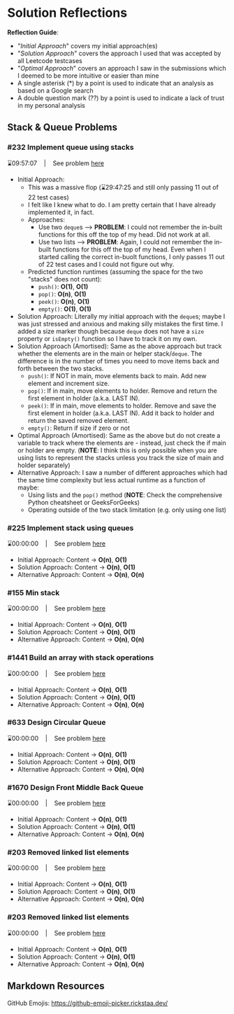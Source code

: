 # Solution Reflections
**Reflection Guide**:
* "*Initial Approach*" covers my initial approach(es)
* "*Solution Approach*" covers the approach I used that was accepted by all Leetcode testcases
* "*Optimal Approach*" covers an approach I saw in the submissions which I deemed to be more intuitive or easier than mine
* A single asterisk (*) by a point is used to indicate that an analysis as based on a Google search
* A double question mark (??) by a point is used to indicate a lack of trust in my personal analysis

## Stack & Queue Problems

### #232 Implement queue using stacks
⌛09:57:07 &nbsp;&nbsp; | &nbsp;&nbsp; See problem [here](https://leetcode.com/problems/implement-queue-using-stacks/)

* Initial Approach:
  * This was a massive flop (⌛29:47:25 and still only passing 11 out of 22 test cases)
  * I felt like I knew what to do. I am pretty certain that I have already implemented it, in fact.
  * Approaches:
    * Use two `deque`s --> **PROBLEM**: I could not remember the in-built functions for this off the top of my head. Did not work at all.
    * Use two lists --> **PROBLEM**: Again, I could not remember the in-built functions for this off the top of my head. Even when I started calling the correct in-buolt functions, I only passes 11 out of 22 test cases and I could not figure out why. 
  * Predicted function runtimes (assuming the space for the two "stacks" does not count):
     *  `push()`: **O(1)**, **O(1)**
     *  `pop()`: **O(n)**, **O(1)**
     *  `peek()`: **O(n)**, **O(1)**
     *  `empty()`: **O(1)**, **O(1)**
* Solution Approach: Literally my initial approach with the `deque`s; maybe I was just stressed and anxious and making silly mistakes the first time. I added a size marker though because `deque` does not have a `size` property or `isEmpty()` function so I have to track it on my own.
* Solution Approach (Amortised): Same as the above approach but track whether the elements are in the main or helper stack/`deque`. The difference is in the number of times you need to move items back and forth between the two stacks. 
     *  `push()`: If NOT in main, move elements back to main. Add new element and increment size.
     *  `pop()`: If in main, move elements to holder. Remove and return the first element in holder (a.k.a. LAST IN).
     *  `peek()`: If in main, move elements to holder. Remove and save the first element in holder (a.k.a. LAST IN). Add it back to holder and return the saved removed element.
     *  `empty()`: Return if size if zero or not
* Optimal Approach (Amortised): Same as the above but do not create a variable to track where the elements are - instead, just check the if main or holder are empty. (**NOTE**: I think this is only possible when you are using lists to represent the stacks unless you track the size of main and holder separately)
* Alternative Approach: I saw a number of different approaches which had the same time complexity but less actual runtime as a function of maybe:
  * Using lists and the `pop()` method (**NOTE**: Check the comprehensive Python cheatsheet or GeeksForGeeks)
  * Operating outside of the two stack limitation (e.g. only using one list)

### #225 Implement stack using queues
⌛00:00:00 &nbsp;&nbsp; | &nbsp;&nbsp; See problem [here](https://leetcode.com/problems/implement-stack-using-queues/)

* Initial Approach: Content → **O(n)**, **O(1)**
* Solution Approach: Content → **O(n)**, **O(1)**
* Alternative Approach: Content → **O(n)**, **O(n)**

### #155 Min stack
⌛00:00:00 &nbsp;&nbsp; | &nbsp;&nbsp; See problem [here](https://leetcode.com/problems/min-stack/)

* Initial Approach: Content → **O(n)**, **O(1)**
* Solution Approach: Content → **O(n)**, **O(1)**
* Alternative Approach: Content → **O(n)**, **O(n)**

### #1441 Build an array with stack operations
⌛00:00:00 &nbsp;&nbsp; | &nbsp;&nbsp; See problem [here](https://leetcode.com/problems/build-an-array-with-stack-operations/)

* Initial Approach: Content → **O(n)**, **O(1)**
* Solution Approach: Content → **O(n)**, **O(1)**
* Alternative Approach: Content → **O(n)**, **O(n)**

### #633 Design Circular Queue
⌛00:00:00 &nbsp;&nbsp; | &nbsp;&nbsp; See problem [here](https://leetcode.com/problems/design-circular-queue/)

* Initial Approach: Content → **O(n)**, **O(1)**
* Solution Approach: Content → **O(n)**, **O(1)**
* Alternative Approach: Content → **O(n)**, **O(n)**

### #1670 Design Front Middle Back Queue
⌛00:00:00 &nbsp;&nbsp; | &nbsp;&nbsp; See problem [here](https://leetcode.com/problems/design-front-middle-back-queue/)

* Initial Approach: Content → **O(n)**, **O(1)**
* Solution Approach: Content → **O(n)**, **O(1)**
* Alternative Approach: Content → **O(n)**, **O(n)**

### #203 Removed linked list elements
⌛00:00:00 &nbsp;&nbsp; | &nbsp;&nbsp; See problem [here](https://leetcode.com/problems/remove-linked-list-elements/)

* Initial Approach: Content → **O(n)**, **O(1)**
* Solution Approach: Content → **O(n)**, **O(1)**
* Alternative Approach: Content → **O(n)**, **O(n)**

### #203 Removed linked list elements
⌛00:00:00 &nbsp;&nbsp; | &nbsp;&nbsp; See problem [here](https://leetcode.com/problems/remove-linked-list-elements/)

* Initial Approach: Content → **O(n)**, **O(1)**
* Solution Approach: Content → **O(n)**, **O(1)**
* Alternative Approach: Content → **O(n)**, **O(n)**


## Markdown Resources
GitHub Emojis: https://github-emoji-picker.rickstaa.dev/
